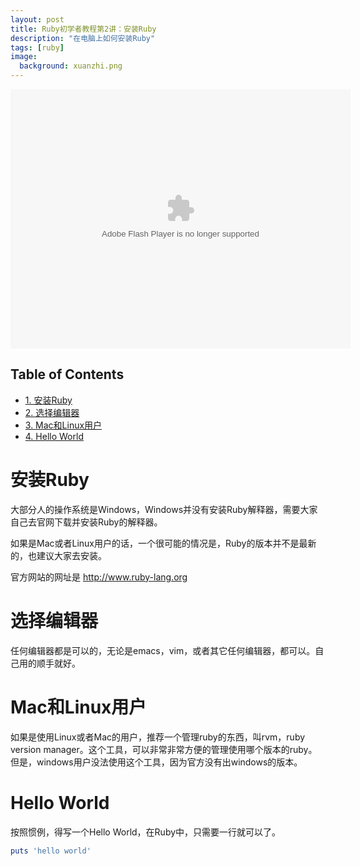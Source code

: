 ```yaml
---
layout: post
title: Ruby初学者教程第2讲：安装Ruby
description: "在电脑上如何安装Ruby"
tags: [ruby]
image:
  background: xuanzhi.png
---
```

<embed height="415" width="544" quality="high" allowfullscreen="true" type="application/x-shockwave-flash" src="//static.hdslb.com/miniloader.swf" flashvars="aid=8041504&page=1" pluginspage="//www.adobe.com/shockwave/download/download.cgi?P1_Prod_Version=ShockwaveFlash">

<div id="table-of-contents">
<h2>Table of Contents</h2>
<div id="text-table-of-contents">
<ul>
<li><a href="#sec-1">1. 安装Ruby</a></li>
<li><a href="#sec-2">2. 选择编辑器</a></li>
<li><a href="#sec-3">3. Mac和Linux用户</a></li>
<li><a href="#sec-4">4. Hello World</a></li>
</ul>
</div>
</div>

# 安装Ruby<a id="sec-1" name="sec-1"></a>

大部分人的操作系统是Windows，Windows并没有安装Ruby解释器，需要大家自己去官网下载并安装Ruby的解释器。

如果是Mac或者Linux用户的话，一个很可能的情况是，Ruby的版本并不是最新的，也建议大家去安装。

官方网站的网址是 <http://www.ruby-lang.org>

# 选择编辑器<a id="sec-2" name="sec-2"></a>

任何编辑器都是可以的，无论是emacs，vim，或者其它任何编辑器，都可以。自己用的顺手就好。

# Mac和Linux用户<a id="sec-3" name="sec-3"></a>

如果是使用Linux或者Mac的用户，推荐一个管理ruby的东西，叫rvm，ruby version manager。这个工具，可以非常非常方便的管理使用哪个版本的ruby。但是，windows用户没法使用这个工具，因为官方没有出windows的版本。

# Hello World<a id="sec-4" name="sec-4"></a>

按照惯例，得写一个Hello World，在Ruby中，只需要一行就可以了。

```ruby
puts 'hello world'
```
